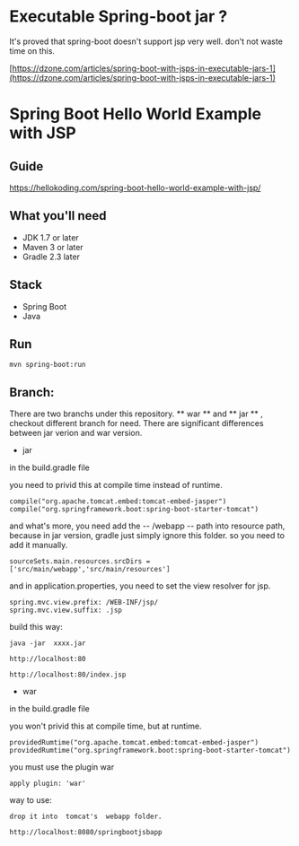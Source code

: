 Executable Spring-boot jar ?
==
It's proved that spring-boot doesn't support jsp very well.  don't not waste time on this.

[https://dzone.com/articles/spring-boot-with-jsps-in-executable-jars-1](https://dzone.com/articles/spring-boot-with-jsps-in-executable-jars-1)


# Spring Boot Hello World Example with JSP

## Guide
https://hellokoding.com/spring-boot-hello-world-example-with-jsp/



## What you'll need
- JDK 1.7 or later
- Maven 3 or later
- Gradle 2.3 later

## Stack
- Spring Boot
- Java

## Run
`mvn spring-boot:run`

Branch:
--
There are two branchs under this repository.  ** war ** and ** jar ** , checkout different branch for need.
There are significant differences between jar verion and war version.

- jar 
	
in the build.gradle file

you need to privid this at compile time instead of runtime.
```
compile("org.apache.tomcat.embed:tomcat-embed-jasper")
compile("org.springframework.boot:spring-boot-starter-tomcat")
```		
and what's more, you need add the -- /webapp -- path into resource path, because in jar version,  gradle just simply ignore this folder. so you need to add it manually.
```
sourceSets.main.resources.srcDirs = ['src/main/webapp','src/main/resources']
```

and in application.properties,  you need to set the view resolver for jsp.
```
spring.mvc.view.prefix: /WEB-INF/jsp/
spring.mvc.view.suffix: .jsp
```

build this way:
```
java -jar  xxxx.jar

http://localhost:80

http://localhost:80/index.jsp
```
- war

	
in the build.gradle file

you won't privid this at compile time, but at runtime.
```
providedRumtime("org.apache.tomcat.embed:tomcat-embed-jasper")
providedRumtime("org.springframework.boot:spring-boot-starter-tomcat")
```		
you must use the plugin war
```
apply plugin: 'war' 
```

way to use:
```
drop it into  tomcat's  webapp folder.

http://localhost:8080/springbootjsbapp
```


